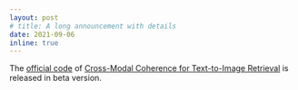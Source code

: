 ```yaml
---
layout: post
# title: A long announcement with details
date: 2021-09-06
inline: true
---
```


The [official code](https://github.com/Hareesh-Ravi/Mutimodal-Discourse) of [Cross-Modal Coherence for Text-to-Image Retrieval](https://arxiv.org/abs/2109.11047) is released in beta version.